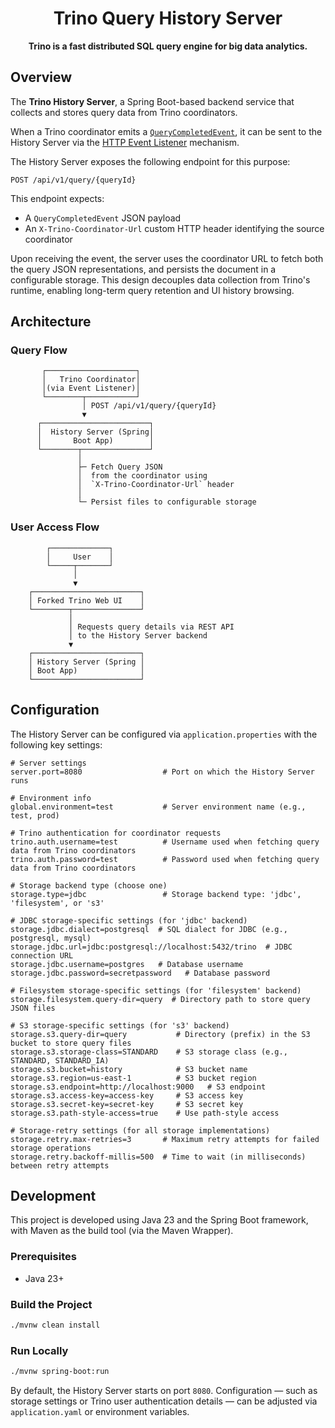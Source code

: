 <h1 align="center"> Trino Query History Server</h1>

<p align="center">
    <b>Trino is a fast distributed SQL query engine for big data analytics.</b>
</p>

## Overview

The **Trino History Server**, a Spring Boot-based backend service that collects and stores query data from Trino coordinators.

When a Trino coordinator emits a [`QueryCompletedEvent`](https://github.com/trinodb/trino/blob/master/core/trino-spi/src/main/java/io/trino/spi/eventlistener/QueryCompletedEvent.java),
it can be sent to the History Server via the [HTTP Event Listener](https://trino.io/docs/current/admin/event-listeners-http.html) mechanism.

The History Server exposes the following endpoint for this purpose:

```
POST /api/v1/query/{queryId}
```

This endpoint expects:
* A `QueryCompletedEvent` JSON payload
* An `X-Trino-Coordinator-Url` custom HTTP header identifying the source coordinator

Upon receiving the event, the server uses the coordinator URL to fetch both the query JSON representations, 
and persists the document in a configurable storage.
This design decouples data collection from Trino's runtime, enabling long-term query retention and UI history browsing.

## Architecture

### Query Flow 

```text
       ┌────────────────────┐
       │   Trino Coordinator│
       │(via Event Listener)│
       └────────┬───────────┘
                │ POST /api/v1/query/{queryId}
                ▼
      ┌────────────────────────┐
      │  History Server (Spring│
      │       Boot App)        │
      └────────┬───────────────┘
               │
               ├─ Fetch Query JSON
               │  from the coordinator using
               │  `X-Trino-Coordinator-Url` header
               │
               └─ Persist files to configurable storage
```

### User Access Flow

```text
        ┌─────────────┐
        │     User    │
        └─────┬───────┘
              │
              ▼
    ┌────────────────────────┐
    │ Forked Trino Web UI    │
    └────────┬───────────────┘
             │
             │ Requests query details via REST API
             │ to the History Server backend
             ▼
    ┌────────────────────────┐
    │ History Server (Spring │
    │ Boot App)              │
    └────────────────────────┘

```

## Configuration

The History Server can be configured via `application.properties` with the following key settings:

```properties
# Server settings
server.port=8080                  # Port on which the History Server runs

# Environment info
global.environment=test           # Server environment name (e.g., test, prod)

# Trino authentication for coordinator requests
trino.auth.username=test          # Username used when fetching query data from Trino coordinators
trino.auth.password=test          # Password used when fetching query data from Trino coordinators

# Storage backend type (choose one)
storage.type=jdbc                 # Storage backend type: 'jdbc', 'filesystem', or 's3'

# JDBC storage-specific settings (for 'jdbc' backend)
storage.jdbc.dialect=postgresql  # SQL dialect for JDBC (e.g., postgresql, mysql)
storage.jdbc.url=jdbc:postgresql://localhost:5432/trino  # JDBC connection URL
storage.jdbc.username=postgres   # Database username
storage.jdbc.password=secretpassword   # Database password

# Filesystem storage-specific settings (for 'filesystem' backend)
storage.filesystem.query-dir=query  # Directory path to store query JSON files

# S3 storage-specific settings (for 's3' backend)
storage.s3.query-dir=query           # Directory (prefix) in the S3 bucket to store query files
storage.s3.storage-class=STANDARD    # S3 storage class (e.g., STANDARD, STANDARD_IA)
storage.s3.bucket=history            # S3 bucket name
storage.s3.region=us-east-1          # S3 bucket region
storage.s3.endpoint=http://localhost:9000   # S3 endpoint
storage.s3.access-key=access-key     # S3 access key
storage.s3.secret-key=secret-key     # S3 secret key
storage.s3.path-style-access=true    # Use path-style access

# Storage-retry settings (for all storage implementations)
storage.retry.max-retries=3       # Maximum retry attempts for failed storage operations
storage.retry.backoff-millis=500  # Time to wait (in milliseconds) between retry attempts

```

## Development

This project is developed using Java 23 and the Spring Boot framework, with Maven as the build tool (via the Maven Wrapper).

### Prerequisites

* Java 23+

### Build the Project

```bash
./mvnw clean install
```

### Run Locally

```bash
./mvnw spring-boot:run
```

By default, the History Server starts on port `8080`. Configuration — such as storage settings or Trino user authentication details — 
can be adjusted via `application.yaml` or environment variables.


